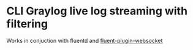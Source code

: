 # CLI Graylog live log streaming with filtering

Works in conjuction with fluentd and [fluent-plugin-websocket](https://github.com/moccos/fluent-plugin-websocket)


